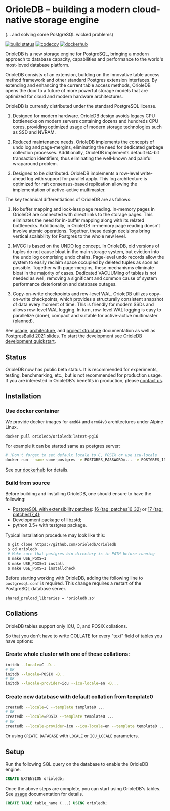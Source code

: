 # OrioleDB – building a modern cloud-native storage engine
(... and solving some PostgreSQL wicked problems)

[![build status](https://github.com/orioledb/orioledb/actions/workflows/build.yml/badge.svg)](https://github.com/orioledb/orioledb/actions)
[![codecov](https://codecov.io/gh/orioledb/orioledb/branch/main/graph/badge.svg?token=shh4jn0DUK)](https://codecov.io/gh/orioledb/orioledb) [![dockerhub](https://github.com/orioledb/orioledb/actions/workflows/docker.yml/badge.svg)](https://hub.docker.com/r/orioledb/orioledb/tags)


OrioleDB is a new storage engine for PostgreSQL, bringing a modern approach to
database capacity, capabilities and performance to the world's most-loved
database platform.

OrioleDB consists of an extension, building on the innovative table access
method framework and other standard Postgres extension interfaces. By extending
and enhancing the current table access methods, OrioleDB opens the door to
a future of more powerful storage models that are optimized for cloud and
modern hardware architectures.

OrioleDB is currently distributed under the standard PostgreSQL license.

1. Designed for modern hardware.  OrioleDB design avoids legacy CPU bottlenecks
   on modern servers containing dozens and hundreds CPU cores, providing
   optimized usage of modern storage technologies such as SSD and NVRAM.

2. Reduced maintenance needs.  OrioleDB implements the concepts of undo log
   and page-mergins, eliminating the need for dedicated garbage collection
   processes.  Additionally, OrioleDB implements default 64-bit transaction
   identifiers, thus eliminating the well-known and painful wraparound problem.

3. Designed to be distributed.  OrioleDB implements a row-level write-ahead
   log with support for parallel apply.  This log architecture is optimized
   for raft consensus-based replication allowing the implementation of
   active-active multimaster.

The key technical differentiations of OrioleDB are as follows:

1. No buffer mapping and lock-less page reading.  In-memory pages in OrioleDB
   are connected with direct links to the storage pages.  This eliminates the
   need for in-buffer mapping along with its related bottlenecks. Additionally,
   in OrioleDB in-memory page reading doesn't involve atomic operations.
   Together, these design decisions bring vertical scalability for Postgres
   to the whole new level.

2. MVCC is based on the UNDO log concept.  In OrioleDB, old versions of tuples
   do not cause bloat in the main storage system, but eviction into the undo
   log comprising undo chains.  Page-level undo records allow the system
   to easily reclaim space occupied by deleted tuples as soon as possible.
   Together with page-mergins, these mechanisms eliminate bloat in the majority
   of cases.  Dedicated VACUUMing of tables is not needed as well, removing
   a significant and common cause of system performance deterioration and
   database outages.

3. Copy-on-write checkpoints and row-level WAL.  OrioleDB utilizes
   copy-on-write checkpoints, which provides a structurally consistent snapshot
   of data every moment of time.  This is friendly for modern SSDs and allows
   row-level WAL logging.  In turn, row-level WAL logging is easy to
   parallelize (done), compact and suitable for active-active
   multimaster (planned).

See [usage](doc/usage.md), [architecture](doc/arch.md), and
[project structure](doc/structure.md) documentation as well as
[PostgresBuild 2021 slides](https://www.slideshare.net/AlexanderKorotkov/solving-postgresql-wicked-problems).  To start the development see [OrioleDB development quickstart](doc/dev_quickstart.md).

## Status

OrioleDB now has public beta status.  It is recommended for experiments,
testing, benchmarking, etc., but is not recommended for production usage.
If you are interested in OrioleDB's benefits in production, please
[contact us](mailto:sales@orioledb.com).

## Installation

### Use docker container

We provide docker images for `amd64` and `arm64v8` architectures under Alpine Linux.

```
docker pull orioledb/orioledb:latest-pg16
```
For example it can be started same as postgres server:
```bash
# !Don't forget to set default locale to C, POSIX or use icu-locale
docker run --name some-postgres -e POSTGRES_PASSWORD=... -e POSTGRES_INITDB_ARGS="--locale=C" -d -p5432:5432 orioledb/orioledb:latest-pg16
```

See [our dockerhub](https://hub.docker.com/r/orioledb/orioledb) for details.

### Build from source

Before building and installing OrioleDB, one should ensure to have the following:

 * [PostgreSQL with extensibility patches](https://github.com/orioledb/postgres): [16 (tag: patches16_32)](https://github.com/orioledb/postgres/tree/patches16_32) or [17 (tag: patches17_4)](https://github.com/orioledb/postgres/tree/patches17_4);
 * Development package of libzstd;
 * python 3.5+ with testgres package.

Typical installation procedure may look like this:

```bash
 $ git clone https://github.com/orioledb/orioledb
 $ cd orioledb
 # Make sure that postgres bin directory is in PATH before running
 $ make USE_PGXS=1
 $ make USE_PGXS=1 install
 $ make USE_PGXS=1 installcheck
```

Before starting working with OrioleDB, adding the following line to
`postgresql.conf` is required.  This change requires a restart of
the PostgreSQL database server.

```
shared_preload_libraries = 'orioledb.so'
```

## Collations
OrioleDB tables support only ICU, C, and POSIX collations.

So that you don't have to write COLLATE for every "text" field of tables you have options:
### Create whole cluster with one of these collations:
```bash
initdb --locale=C -D..
# OR
initdb --locale=POSIX -D..
# OR
initdb --locale-provider=icu --icu-locale=en -D...
```

### Create new database with default collation from template0
```bash
createdb --locale=C --template template0 ...
# OR
createdb --locale=POSIX --template template0 ...
# OR
createdb --locale-provider=icu --icu-locale=en --template template0 ...
```
Or using `CREATE DATABASE` with `LOCALE` or `ICU_LOCALE` parameters.

## Setup

Run the following SQL query on the database to enable the OrioleDB engine.


```sql
CREATE EXTENSION orioledb;
```

Once the above steps are complete, you can start using OrioleDB's tables.
See [usage](doc/usage.md) documentation for details.

```sql
CREATE TABLE table_name (...) USING orioledb;
```
